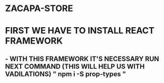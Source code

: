 # ZACAPA-STORE

# FIRST WE HAVE TO INSTALL REACT FRAMEWORK
##  - WITH THIS FRAMEWORK IT'S NECESSARY RUN NEXT COMMAND (THIS WILL HELP US WITH VADILATIONS) " npm i -S prop-types "